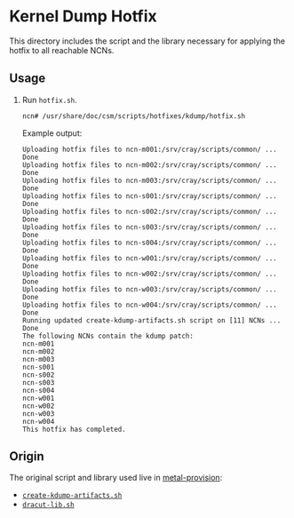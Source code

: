 # Kernel Dump Hotfix

This directory includes the script and the library necessary for applying the hotfix to all reachable NCNs.

## Usage

1. Run `hotfix.sh`.

    ```bash
    ncn# /usr/share/doc/csm/scripts/hotfixes/kdump/hotfix.sh
    ```

   Example output:

   ```text
   Uploading hotfix files to ncn-m001:/srv/cray/scripts/common/ ... Done
   Uploading hotfix files to ncn-m002:/srv/cray/scripts/common/ ... Done
   Uploading hotfix files to ncn-m003:/srv/cray/scripts/common/ ... Done
   Uploading hotfix files to ncn-s001:/srv/cray/scripts/common/ ... Done
   Uploading hotfix files to ncn-s002:/srv/cray/scripts/common/ ... Done
   Uploading hotfix files to ncn-s003:/srv/cray/scripts/common/ ... Done
   Uploading hotfix files to ncn-s004:/srv/cray/scripts/common/ ... Done
   Uploading hotfix files to ncn-w001:/srv/cray/scripts/common/ ... Done
   Uploading hotfix files to ncn-w002:/srv/cray/scripts/common/ ... Done
   Uploading hotfix files to ncn-w003:/srv/cray/scripts/common/ ... Done
   Uploading hotfix files to ncn-w004:/srv/cray/scripts/common/ ... Done
   Running updated create-kdump-artifacts.sh script on [11] NCNs ... Done
   The following NCNs contain the kdump patch:
   ncn-m001
   ncn-m002
   ncn-m003
   ncn-s001
   ncn-s002
   ncn-s003
   ncn-s004
   ncn-w001
   ncn-w002
   ncn-w003
   ncn-w004
   This hotfix has completed.
   ```

## Origin

The original script and library used live in [metal-provision](https://github.com/Cray-HPE/metal-provision/tree/v1.0.6):

- [`create-kdump-artifacts.sh`](https://github.com/Cray-HPE/metal-provision/blob/v1.0.6/roles/ncn-common-setup/files/srv/cray/scripts/common/create-kdump-artifacts.sh)
- [`dracut-lib.sh`](https://github.com/Cray-HPE/metal-provision/blob/v1.0.6/roles/ncn-common-setup/files/srv/cray/scripts/common/dracut-lib.sh)
